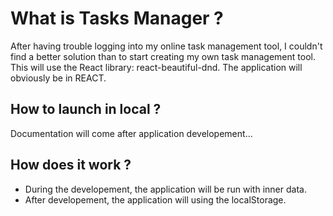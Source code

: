 # What is Tasks Manager ?

After having trouble logging into my online task management tool, I couldn't find a better solution than to start creating my own task management tool. This will use the React library: react-beautiful-dnd. The application will obviously be in REACT.

## How to launch in local ?

Documentation will come after application developement...

## How does it work ?

* During the developement, the application will be run with inner data.
* After developement, the application will using the localStorage. 